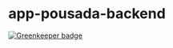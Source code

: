 # app-pousada-backend

[![Greenkeeper badge](https://badges.greenkeeper.io/JhonatanMedeiros/app-pousada-backend.svg)](https://greenkeeper.io/)
